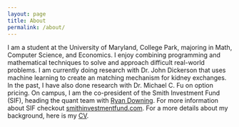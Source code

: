 ```yaml
---
layout: page
title: About
permalink: /about/
---
```


I am a student at the University of Maryland, College Park, majoring in Math, Computer Science, and Economics. I enjoy combining programming and mathematical techniques to solve and approach difficult real-world problems. I am currently doing research with Dr. John Dickerson that uses machine learning to create an matching mechanism for kidney exchanges. In the past, I have also done research with Dr. Michael C. Fu on option pricing. On campus, I am the co-president of the Smith Investment Fund (SIF), heading the quant team with [Ryan Downing](https://ryansdowning.com). For more information about SIF checkout [smithinvestmentfund.com](https://smithinvestmentfund.com). For a more details about my background, here is my [CV](./CV.pdf).